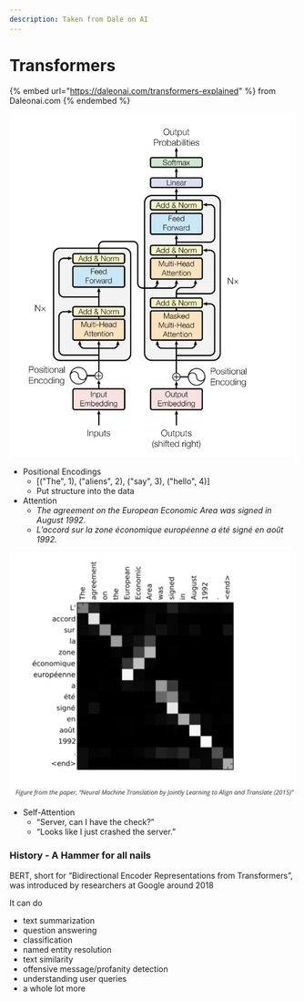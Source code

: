 ```yaml
---
description: Taken from Dale on AI
---
```


# Transformers

{% embed url="https://daleonai.com/transformers-explained" %}
from Daleonai.com
{% endembed %}

![](.gitbook/assets/TransformerArchitecture.png)

* Positional Encodings
  * \[("The", 1), ("aliens", 2), ("say", 3), ("hello", 4)]
  * Put structure into the data
* Attention
  * _The agreement on the European Economic Area was signed in August 1992._
  * _L’accord sur la zone économique européenne a été signé en août 1992._



![](.gitbook/assets/Attention001.png)

* Self-Attention
  * “Server, can I have the check?”
  * “Looks like I just crashed the server.”

### History - A Hammer for all nails

BERT, short for “Bidirectional Encoder Representations from Transformers”, was introduced by researchers at Google around 2018

&#x20;It can do&#x20;

* text summarization
* question answering
* classification
* named entity resolution
* text similarity
* offensive message/profanity detection
* understanding user queries
* a whole lot more
